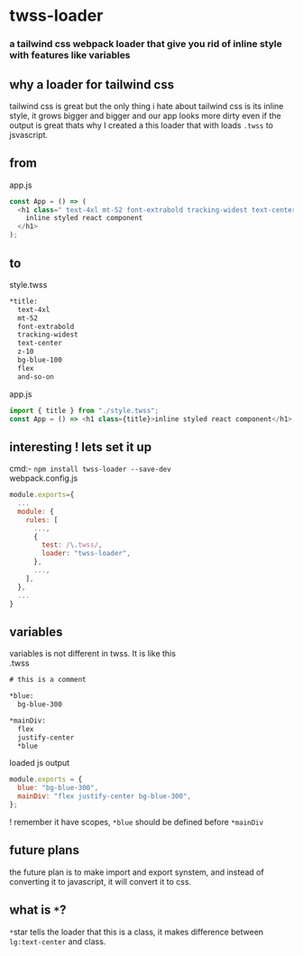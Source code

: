 # twss-loader

<h3> a tailwind css webpack loader that give you rid of inline style with features like variables </h3>

## why a loader for tailwind css

tailwind css is great but the only thing i hate about tailwind css is its inline style, it grows bigger and bigger and our app looks more dirty even if the output is great
thats why I created a this loader that with loads `.twss` to jsvascript. <br>

## from

app.js

```javascript
const App = () => (
  <h1 class=" text-4xl mt-52 font-extrabold tracking-widest text-center z-10 bg-blue-100 flex and-so-on">
    inline styled react component
  </h1>
);
```

## to

style.twss

```xml
*title:
  text-4xl
  mt-52
  font-extrabold
  tracking-widest
  text-center
  z-10
  bg-blue-100
  flex
  and-so-on
```

app.js

```javascript
import { title } from "./style.twss";
const App = () => <h1 class={title}>inline styled react component</h1>;
```

## interesting ! lets set it up

cmd:- `npm install twss-loader --save-dev` <br>
webpack.config.js

```javascript
module.exports={
  ...
  module: {
    rules: [
      ...,
      {
        test: /\.twss/,
        loader: "twss-loader",
      },
      ...,
    ],
  },
  ...
}
```

## variables

variables is not different in twss. It is like this
<br> .twss

```html
# this is a comment

*blue: 
  bg-blue-300 

*mainDiv: 
  flex 
  justify-center 
  *blue

```

loaded js output

```javascript
module.exports = {
  blue: "bg-blue-300",
  mainDiv: "flex justify-center bg-blue-300",
};
```

! remember it have scopes, `*blue` should be defined before `*mainDiv`

## future plans

the future plan is to make import and export synstem, and instead of converting it to javascript, it will convert it to css.

## what is `*`?

`*`star tells the loader that this is a class, it makes difference between `lg:text-center` and class.
